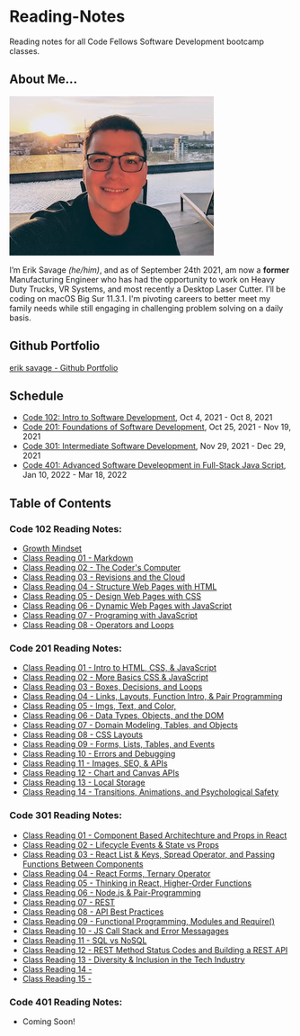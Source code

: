 # Reading-Notes
Reading notes for all Code Fellows Software Development bootcamp classes.

## About Me...
![Erik Picture](erik_profile_pic_headshot.jpg)

I’m Erik Savage *(he/him)*, and as of September 24th 2021, am now a **former** Manufacturing Engineer who has had the opportunity to work on Heavy Duty Trucks, VR Systems, and most recently a Desktop Laser Cutter. I’ll be coding on macOS Big Sur 11.3.1. I'm pivoting careers to better meet my family needs while still engaging in challenging problem solving on a daily basis.

## Github Portfolio
[erik savage - Github Portfolio](https://github.com/eriksavage)

## Schedule
- [Code 102: Intro to Software Development](https://www.codefellows.org/courses/code-102/intro-to-software-development/), Oct 4, 2021 - Oct 8, 2021
- [Code 201: Foundations of Software Development](https://www.codefellows.org/courses/code-201/foundations-of-software-development/), Oct 25, 2021 - Nov 19, 2021
- [Code 301: Intermediate Software Development](https://www.codefellows.org/courses/code-301/intermediate-software-development/), Nov 29, 2021 - Dec 29, 2021
- [Code 401: Advanced Software Develeopment in Full-Stack Java Script](https://www.codefellows.org/courses/code-401/advanced-software-development-in-full-stack-javascript/), Jan 10, 2022 - Mar 18, 2022

## Table of Contents
### Code 102 Reading Notes:
- [Growth Mindset](class102/class102-growthmind.md)
- [Class Reading 01 - Markdown](class102/class102-01.md)
- [Class Reading 02 - The Coder's Computer](class102/class102-02.md)
- [Class Reading 03 - Revisions and the Cloud](class102/class102-03.md)
- [Class Reading 04 - Structure Web Pages with HTML](class102/class102-04.md)
- [Class Reading 05 - Design Web Pages with CSS](class102/class102-05.md)
- [Class Reading 06 - Dynamic Web Pages with JavaScript](class102/class102-06.md)
- [Class Reading 07 - Programing with JavaScript](class102/class102-07.md)
- [Class Reading 08 - Operators and Loops](class102/class102-08.md)

### Code 201 Reading Notes:
- [Class Reading 01 - Intro to HTML, CSS, & JavaScript ](class201/class201-01.md)
- [Class Reading 02 - More Basics CSS & JavaScript](class201/class201-02.md)
- [Class Reading 03 - Boxes, Decisions, and Loops](class201/class201-03.md)
- [Class Reading 04 - Links, Layouts, Function Intro, & Pair Programming ](class201/class201-04.md)
- [Class Reading 05 - Imgs, Text, and Color, ](class201/class201-05.md)
- [Class Reading 06 - Data Types, Objects, and the DOM](class201/class201-06.md)
- [Class Reading 07 - Domain Modeling, Tables, and Objects](class201/class201-07.md)
- [Class Reading 08 - CSS Layouts](class201/class201-08.md)
- [Class Reading 09 - Forms, Lists, Tables, and Events](class201/class201-09.md)
- [Class Reading 10 - Errors and Debugging](class201/class201-10.md)
- [Class Reading 11 - Images, SEO, & APIs ](class201/class201-11.md)
- [Class Reading 12 - Chart and Canvas APIs](class201/class201-12.md)
- [Class Reading 13 - Local Storage](class201/class201-13.md)
- [Class Reading 14 - Transitions, Animations, and Psychological Safety ](class201/class201-14.md)

### Code 301 Reading Notes:
- [Class Reading 01 - Component Based Architechture and Props in React ](class301/class301-01.md)
- [Class Reading 02 - Lifecycle Events & State vs Props](class301/class301-02.md)
- [Class Reading 03 - React List & Keys, Spread Operator, and Passing Functions Between Components](class301/class301-03.md)
- [Class Reading 04 - React Forms, Ternary Operator](class301/class301-04.md)
- [Class Reading 05 - Thinking in React, Higher-Order Functions](class301/class301-05.md)
- [Class Reading 06 - Node.js & Pair-Programming](class301/class301-06.md)
- [Class Reading 07 - REST](class301/class301-07.md)
- [Class Reading 08 - API Best Practices](class301/class301-08.md)
- [Class Reading 09 - Functional Programming, Modules and Require()](class301/class301-09.md)
- [Class Reading 10 - JS Call Stack and Error Messagages](class301/class301-10.md)
- [Class Reading 11 - SQL vs NoSQL ](class301/class301-11.md)
- [Class Reading 12 - REST Method Status Codes and Building a REST API](class301/class301-12.md)
- [Class Reading 13 - Diversity & Inclusion in the Tech Industry](class301/class301-13.md)
- [Class Reading 14 - ](class301/class301-14.md)
- [Class Reading 15 - ](class301/class301-15.md)


### Code 401 Reading Notes:
- Coming Soon!
